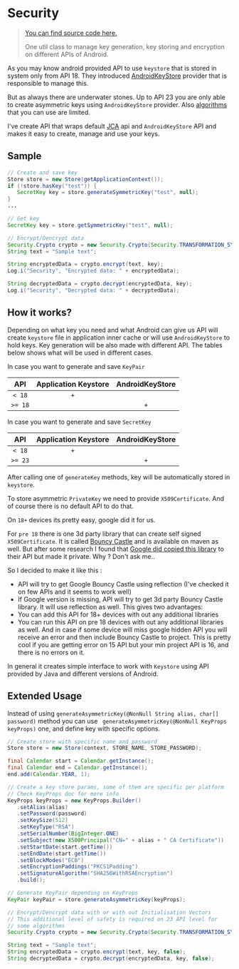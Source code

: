 # Security


> [You can find source code here.](/gists/utils/security/Security.java)
> 
>One util class to manage key generation, key storing and encryption on different APIs of Android.

As you may know android provided API to use `keystore` that is stored in system only from API 18. They introduced [AndroidKeyStore](http://developer.android.com/training/articles/keystore.html) provider that is responsible to manage this.

But as always there are underwater stones. Up to API 23 you are only able to create asymmetric keys using  `AndroidKeyStore` provider. Also [algorithms](http://developer.android.com/training/articles/keystore.html#SupportedAlgorithms) that you can use are limited.

I've create API that wraps default [JCA](http://docs.oracle.com/javase/7/docs/technotes/guides/security/crypto/CryptoSpec.html) api and `AndroidKeyStore` API and makes it easy to create, manage and use your keys.

## Sample

```java
// Create and save key
Store store = new Store(getApplicationContext());
if (!store.hasKey("test")) {
   SecretKey key = store.generateSymmetricKey("test", null);
} 
...

// Get key
SecretKey key = store.getSymmetricKey("test", null);

// Encrypt/Dencrypt data
Security.Crypto crypto = new Security.Crypto(Security.TRANSFORMATION_SYMMETRIC);
String text = "Sample text";

String encryptedData = crypto.encrypt(text, key);
Log.i("Security", "Encrypted data: " + encryptedData);

String decryptedData = crypto.decrypt(encryptedData, key);
Log.i("Security", "Decrypted data: " + decryptedData);
```

## How it works?

Depending on what key you need and what Android can give us API will create `keystore` file in application inner cache or will use `AndroidKeyStore` to hold keys. Key generation will be also made with different API. The tables below shows what will be used in different cases.

In case you want to generate and save `KeyPair`

| API   | Application Keystore | AndroidKeyStore |
|:-----:|:--------------------:|:---------------:|
|`< 18` |  `+`                 |                 |
|`>= 18`|                      |        `+`      |


In case you want to generate and save `SecretKey`

| API   | Application Keystore | AndroidKeyStore |
|:-----:|:--------------------:|:---------------:|
|`< 18` |  `+`                 |                 |
|`>= 23`|                      |        `+`      |

After calling one of `generateKey` methods, key will be automatically stored in `keystore`.

To store asymmetric `PrivateKey` we need to provide `X509Certificate`. And of course there is no default API to do that.

On `18+` devices its pretty easy, google did it for us.

For  `pre 18`  there is one 3d party library that can create self signed `X509Certificate`. It is called [Bouncy Castle](http://www.bouncycastle.org/) and is available on maven as well. But after some research I found that [Google did copied this library](https://goo.gl/Zcaqpj) to their API but made it private. Why ? Don't ask me..

So I decided to make it like this :

- API will try to get  Google Bouncy Castle using reflection (I've checked it on few APIs and it seems to work well)
- If Google version is missing, API will try to get 3d party Bouncy Castle library.  It will use reflection as well. This gives two advantages:
 - You can add this API for 18+ devices with out any additional libraries
 - You can run this API on pre 18 devices with out any additional libraries as well. And in case if some device will miss google hidden API you will receive an error and then include  Bouncy Castle to project. This is pretty cool if you are getting error on 15 API but your min project API is 16, and there is no errors on it.

In general it creates simple interface to work with `Keystore` using API provided by Java and different versions of Android. 

## Extended Usage

Instead of using `generateAsymmetricKey(@NonNull String alias, char[] password)` method you can use ` generateAsymmetricKey(@NonNull KeyProps keyProps)` one, and  define key with specific options.
 
```java
// Create store with specific name and password
Store store = new Store(context, STORE_NAME, STORE_PASSWORD);

final Calendar start = Calendar.getInstance();
final Calendar end = Calendar.getInstance();
end.add(Calendar.YEAR, 1);

// Create a key store params, some of them are specific per platform
// Check KeyProps doc for more info
KeyProps keyProps = new KeyProps.Builder()
   .setAlias(alias)
   .setPassword(password)
   .setKeySize(512)
   .setKeyType("RSA")
   .setSerialNumber(BigInteger.ONE)
   .setSubject(new X500Principal("CN=" + alias + " CA Certificate"))
   .setStartDate(start.getTime())
   .setEndDate(start.getTime())
   .setBlockModes("ECB")
   .setEncryptionPaddings("PKCS1Padding")
   .setSignatureAlgorithm("SHA256WithRSAEncryption")
   .build();

// Generate KeyPair depending on KeyProps 
KeyPair keyPair = store.generateAsymmetricKey(keyProps);

// Encrypt/Dencrypt data with or with out Initialisation Vectors
// This additional level of safety is required on 23 API level for
// some algorithms 
Security.Crypto crypto = new Security.Crypto(Security.TRANSFORMATION_SYMMETRIC);

String text = "Sample text";
String encryptedData = crypto.encrypt(text, key, false);
String decryptedData = crypto.decrypt(encryptedData, key, false);
```
